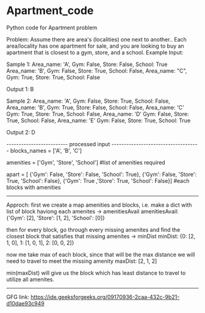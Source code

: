 # Apartment_code
 Python code for Apartment problem

Problem:
Assume there are area's (localities) one next to another..
Each area/locality has one apartment for sale, and you are looking to buy an apartment that is closest to a gym, store, and a school.
Example Input:

Sample 1:
Area_name: 'A',
Gym: False,
Store: False,
School: True 
Area_name: 'B',
Gym: False, 
Store: True,
School: False,
Area_name: "C",
Gym: True,
Store: True,
School: False

Output 1:
B

Sample 2:
Area_name: 'A',
Gym: False,
Store: True,
School: False,
Area_name: 'B',
Gym: True,
Store: False,
School: False,
Area_name: 'C'
Gym: True,
Store: True,
School: False,
Area_name: 'D'
Gym: False,
Store: True,
School: False,
Area_name: 'E'
Gym: False,
Store: True,
School: True

Output 2:
D

------------------------- processed input ------------------------------------
blocks_names = ['A', 'B', 'C']

amenities = ['Gym', 'Store', 'School'] #list of amenities required

apart = [
    {'Gym': False, 'Store': False, 'School': True},
    {'Gym': False, 'Store': True, 'School': False},
    {'Gym': True ,'Store': True, 'School': False}] #each blocks with amenities

-----------------------------------------------------------------------------
Approch:
first we create a map amenities and blocks, i.e. make a dict with list of block haviong each amenites -> amenitiesAvail
amenitiesAvail:
{'Gym': [2], 'Store': [1, 2], 'School': [0]}

then for every block, go through every missing amenites and find the closest block that satisfies that missing amenites -> minDist
minDist:
{0: [2, 1, 0], 1: [1, 0, 1], 2: [0, 0, 2]}

now me take max of each block, since that will be the max distance we will need to travel to meet the missing amenity
maxDist:
[2, 1, 2]

min(maxDist) will give us the block which has least distance to travel to utilize all amenites.

----------------------------------------------------------------------------------------------------------------------

GFG link:
https://ide.geeksforgeeks.org/09170936-2caa-432c-9b21-d10dae93c949